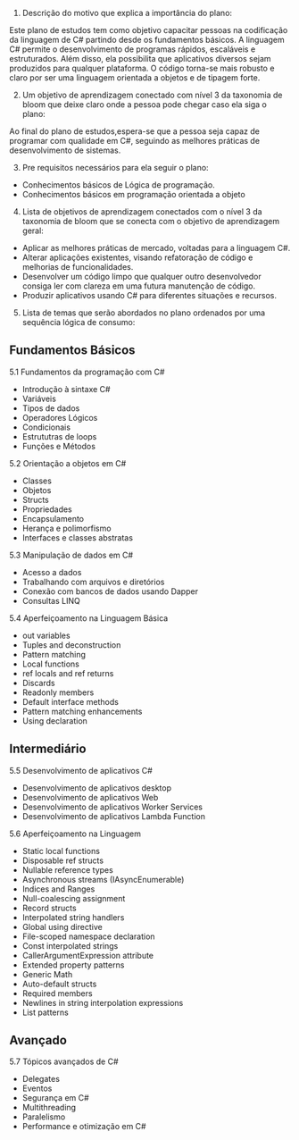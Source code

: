 1. Descrição do motivo que explica a importância do plano:

Este plano de estudos tem como objetivo capacitar pessoas na codificação da linguagem de C# partindo desde os fundamentos básicos. A linguagem C# permite o desenvolvimento de programas rápidos, escaláveis e estruturados. Além disso, ela possibilita que aplicativos diversos sejam produzidos para qualquer plataforma. O código torna-se mais robusto e claro por ser uma linguagem orientada a objetos e de tipagem forte.

2. Um objetivo de aprendizagem conectado com nível 3 da taxonomia de bloom que deixe claro onde a pessoa pode chegar caso ela siga o plano:

Ao final do plano de estudos,espera-se que a pessoa seja capaz de programar com qualidade em C#, seguindo as melhores práticas de desenvolvimento de sistemas.

3. Pre requisitos necessários para ela seguir o plano:
   
  - Conhecimentos básicos de Lógica de programação.
  - Conhecimentos básicos em programação orientada a objeto

4.  Lista de objetivos de aprendizagem conectados com o nível 3 da taxonomia de bloom que se conecta com o objetivo de aprendizagem geral:

 - Aplicar as melhores práticas de mercado, voltadas para a linguagem C#.
 - Alterar aplicações existentes, visando refatoração de código e melhorias de funcionalidades.
 - Desenvolver um código limpo que qualquer outro desenvolvedor consiga ler com clareza em uma futura manutenção de código.
 - Produzir aplicativos usando C# para diferentes situações e recursos.
  
5.  Lista de temas que serão abordados no plano ordenados por uma sequência lógica de consumo:
   
## Fundamentos Básicos

5.1 Fundamentos da programação com C#
- Introdução à sintaxe C#
- Variáveis
- Tipos de dados
- Operadores Lógicos
- Condicionais 
- Estrututras de loops
- Funções e Métodos
  
5.2 Orientação a objetos em C#
- Classes  
- Objetos 
- Structs
- Propriedades
- Encapsulamento 
- Herança e polimorfismo
- Interfaces e classes abstratas
  
5.3 Manipulação de dados em C#
- Acesso a dados
- Trabalhando com arquivos e diretórios
- Conexão com bancos de dados usando Dapper
- Consultas LINQ

5.4  Aperfeiçoamento na Linguagem Básica
- out variables
- Tuples and deconstruction
- Pattern matching
- Local functions
- ref locals and ref returns
- Discards
- Readonly members
- Default interface methods
- Pattern matching enhancements
- Using declaration

## Intermediário

5.5 Desenvolvimento de aplicativos C#
- Desenvolvimento de aplicativos desktop 
- Desenvolvimento de aplicativos Web 
- Desenvolvimento de aplicativos Worker Services
- Desenvolvimento de aplicativos Lambda Function
  
5.6 Aperfeiçoamento na Linguagem 

- Static local functions
- Disposable ref structs
- Nullable reference types
- Asynchronous streams (IAsyncEnumerable)
- Indices and Ranges
- Null-coalescing assignment
- Record structs
- Interpolated string handlers
- Global using directive
- File-scoped namespace declaration
- Const interpolated strings
- CallerArgumentExpression attribute
- Extended property patterns
- Generic Math
- Auto-default structs
- Required members
- Newlines in string interpolation expressions
- List patterns

## Avançado

5.7 Tópicos avançados de C#
- Delegates 
- Eventos 
- Segurança em C#
- Multithreading 
- Paralelismo
- Performance e otimização em C#


